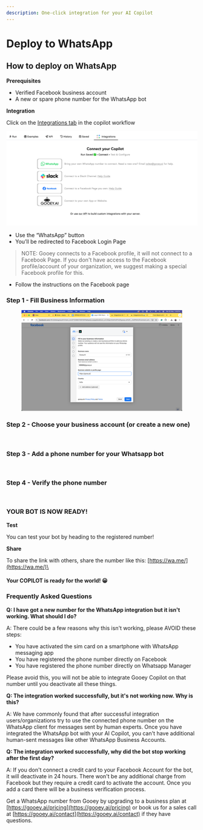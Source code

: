 ```yaml
---
description: One-click integration for your AI Copilot
---
```


# Deploy to WhatsApp

## **How to deploy on WhatsApp** <a href="#rf6x2djyuia6" id="rf6x2djyuia6"></a>

**Prerequisites**

* Verified Facebook business account
* A new or spare phone number for the WhatsApp bot

**Integration**

Click on the [Integrations tab](https://gooey.ai/copilot/integrations/) in the copilot workflow

![](<../../.gitbook/assets/0 (1) (1) (1).png>)

* Use the “WhatsApp” button
* You’ll be redirected to Facebook Login Page&#x20;

> NOTE: Gooey connects to a Facebook profile, it will not connect to a Facebook Page. If you don't have access to the Facebook profile/account of your organization, we suggest making a special Facebook profile for this.

* Follow the instructions on the Facebook page

### Step 1 - Fill Business Information

<figure><img src="../../.gitbook/assets/1 (1) (1).png" alt=""><figcaption></figcaption></figure>

### Step 2 - Choose your business account (or create a new one)

<figure><img src="../../.gitbook/assets/Screenshot 2024-05-29 at 3.35.21 PM.png" alt=""><figcaption></figcaption></figure>

### Step 3 - Add a phone number for your Whatsapp bot&#x20;

<figure><img src="../../.gitbook/assets/Screenshot 2024-05-29 at 3.36.41 PM.png" alt=""><figcaption></figcaption></figure>

### Step 4 - Verify the phone number

<figure><img src="../../.gitbook/assets/Screenshot 2024-05-29 at 3.37.25 PM (1).png" alt=""><figcaption></figcaption></figure>

### **YOUR BOT IS NOW READY!**&#x20;



**Test**

You can test your bot by heading to the registered number!

**Share**

To share the link with others, share the number like this: [https://wa.me/](https://wa.me/)\<number>

#### Your COPILOT is ready for the world! 😀

### Frequently Asked Questions

**Q: I have got a new number for the WhatsApp integration but it isn't working. What should I do?**

A: There could be a few reasons why this isn't working, please AVOID these steps:

* You have activated the sim card on a smartphone with WhatsApp messaging app
* You have registered the phone number directly on Facebook
* You have registered the phone number directly on Whatsapp Manager

Please avoid this, you will not be able to integrate Gooey Copilot on that number until you deactivate all these things.&#x20;

**Q: The integration worked successfully, but it's not working now. Why is this?**

A: We have commonly found that after successful integration users/organizations try to use the connected phone number on the WhatsApp client for messages sent by human experts. Once you have integrated the WhatsApp bot with your AI Copilot, you can't have additional human-sent messages like other WhatsApp Business Accounts.&#x20;

**Q: The integration worked successfully, why did the bot stop working after the first day?**

A: If you don't connect a credit card to your Facebook Account for the bot, it will deactivate in 24 hours.  There won't be any additional charge from Facebook but they require a credit card to activate the account. Once you add a card there will be a business verification process.

Get a WhatsApp number from Gooey by upgrading to a business plan at [https://gooey.ai/pricing](https://gooey.ai/pricing) or book us for a sales call at [https://gooey.ai/contact](https://gooey.ai/contact) if they have questions.
